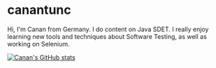 # canantunc

Hi, I'm Canan from Germany. I do content on Java SDET. I really enjoy learning new tools and techniques about Software Testing, as well as working on Selenium. 

[![Canan's GitHub stats](https://github-readme-stats.vercel.app/api?username=canantu)](https://github.com/anuraghazra/github-readme-stats)
